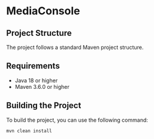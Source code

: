 # MediaConsole

## Project Structure

The project follows a standard Maven project structure.

## Requirements

- Java 18 or higher
- Maven 3.6.0 or higher

## Building the Project

To build the project, you can use the following command:

```bash
mvn clean install



